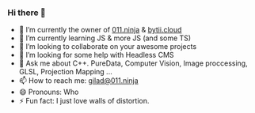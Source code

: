 ### Hi there 👋

<!--**Giladx/Giladx** is a ✨ _special_ ✨ repository because its `README.md` (this file) appears on your GitHub profile.

Here are some ideas to get you started:-->

- 🔭 I’m currently the owner of [011.ninja](https://011.ninja) & [bytii.cloud](https://bytii.cloud)
- 🌱 I’m currently learning JS & more JS (and some TS)
- 👯 I’m looking to collaborate on your awesome projects
- 🤔 I’m looking for some help with Headless CMS
- 💬 Ask me about C++. PureData, Computer Vision, Image proccessing, GLSL, Projection Mapping ... 
- 📫 How to reach me: gilad@011.ninja
- 😄 Pronouns: Who
- ⚡ Fun fact: I just love walls of distortion.
